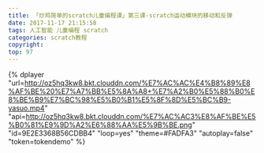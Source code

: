 ```yaml
---
title: 「炒鸡简单的scratch儿童编程课」第三课-scratch运动模块的移动和反弹
date: 2017-11-17 21:15:58
tags: 人工智能 儿童编程 scratch
categories: scratch教程
copyright:
top: 97
---
```



<!--more-->
{% dplayer "url=http://oz5hq3kw8.bkt.clouddn.com/%E7%AC%AC%E4%B8%89%E8%AF%BE%20%E7%A7%BB%E5%8A%A8+%E7%A2%B0%E5%88%B0%E8%BE%B9%E7%BC%98%E5%B0%B1%E5%8F%8D%E5%BC%B9-yasuo.mp4" "api=http://oz5hq3kw8.bkt.clouddn.com/%E7%AC%AC3%E8%AF%BE%E5%B0%81%E9%9D%A2%E6%88%AA%E5%9B%BE.png" "id=9E2E3368B56CDBB4" "loop=yes" "theme=#FADFA3" "autoplay=false" "token=tokendemo" %}

